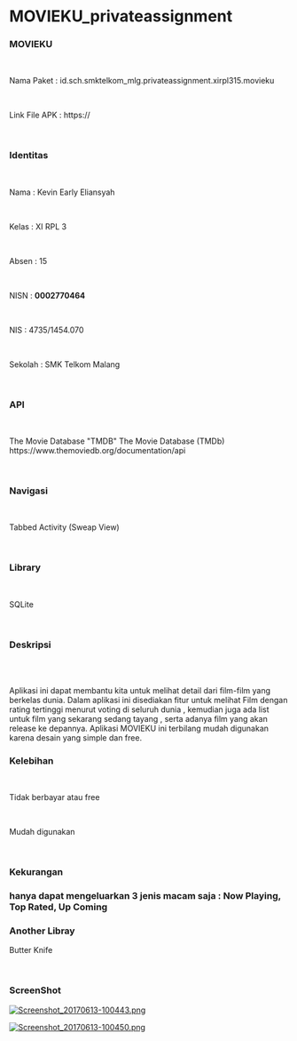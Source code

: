 # MOVIEKU_privateassignment

<h3>MOVIEKU</h3><br>
<p>Nama Paket : id.sch.smktelkom_mlg.privateassignment.xirpl315.movieku<p><br>
<p>Link File APK : https://</p><br>

<h3>Identitas</h3><br>
<p>Nama    : Kevin Early Eliansyah</p><br>
<p>Kelas   : XI RPL 3</p><br>
<p>Absen   : 15</p><br>
<p>NISN    : <b>0002770464</b> </p><br>
<p>NIS     : 4735/1454.070</p><br>
<p>Sekolah : SMK Telkom Malang</p><br>

<h3>API</h3><br>
<p>The Movie Database "TMDB" The Movie Database (TMDb) https://www.themoviedb.org/documentation/api</p><br>

<h3>Navigasi</h3><br>
<p>Tabbed Activity (Sweap View)</p><br>

<h3>Library</h3><br>
<p>SQLite</p><br>

<h3>Deskripsi</h3><br><br>
<p>Aplikasi ini dapat membantu kita untuk melihat detail dari film-film yang berkelas dunia. Dalam aplikasi ini disediakan fitur untuk melihat Film dengan rating tertinggi menurut voting di seluruh dunia , kemudian juga ada list untuk film yang sekarang sedang tayang , serta adanya film yang akan release ke depannya. Aplikasi MOVIEKU ini terbilang mudah digunakan karena desain yang simple dan free.</p>

<h3>Kelebihan</h3><br>
<p>Tidak berbayar atau free</p><br>
<p>Mudah digunakan<p><br>

<h3>Kekurangan<h3>
<p>hanya dapat mengeluarkan 3 jenis macam saja : Now Playing, Top Rated, Up Coming</p>

<h3>Another Libray</h3>

<p>Butter Knife</p><br>

<h3>ScreenShot</h3
[![Screenshot_20170613-100429.png](https://s4.postimg.org/yruwl3s19/Screenshot_20170613-100429.png)](https://postimg.org/image/vl0d1h7l5/)

[![Screenshot_20170613-100443.png](https://s13.postimg.org/3otdh365z/Screenshot_20170613-100443.png)](https://postimg.org/image/53uy5t78z/)

[![Screenshot_20170613-100450.png](https://s22.postimg.org/ta2u2uqdd/Screenshot_20170613-100450.png)](https://postimg.org/image/m6uyn8kxp/)
